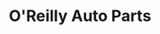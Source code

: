 ---
title: "O'Reilly Auto Parts"
url: /surprise/oreilly-auto-parts-west-bell-road-2/
shop: car parts
---